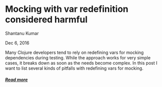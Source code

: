# Mocking with var redefinition considered harmful
Shantanu Kumar

Dec 6, 2016

Many Clojure developers tend to rely on redefining vars for mocking dependencies during testing. While the approach works for very simple cases, it breaks down as soon as the needs become complex. In this post I want to list several kinds of pitfalls with redefining vars for mocking.

##### [Read more](http://charsequence.blogspot.com/2016/12/mocking-with-var-redefinition.html)


